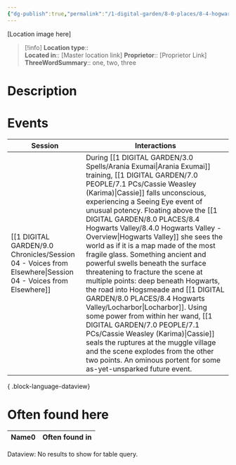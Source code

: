 ```yaml
---
{"dg-publish":true,"permalink":"/1-digital-garden/8-0-places/8-4-hogwarts-valley/locharbor/","tags":["#place","hogwarts-valley","muggle"]}
---
```


[Location image here]
>[!info]
>**Location type**::  
>**Located in**:: [Master location link]
>**Proprietor**:: [Proprietor Link]
>**ThreeWordSummary**:: one, two, three 

# Description


# Events

| Session                                                                                                       | Interactions                                                                                                                                                                                                                                                                                                                                                                                                                                                                                                                                                                                                                                                                                                   |
| ------------------------------------------------------------------------------------------------------------- | -------------------------------------------------------------------------------------------------------------------------------------------------------------------------------------------------------------------------------------------------------------------------------------------------------------------------------------------------------------------------------------------------------------------------------------------------------------------------------------------------------------------------------------------------------------------------------------------------------------------------------------------------------------------------------------------------------------- |
| [[1 DIGITAL GARDEN/9.0 Chronicles/Session 04 - Voices from Elsewhere\|Session 04 - Voices from Elsewhere]] | During [[1 DIGITAL GARDEN/3.0 Spells/Arania Exumai\|Arania Exumai]] training, [[1 DIGITAL GARDEN/7.0 PEOPLE/7.1 PCs/Cassie Weasley (Karima)\|Cassie]] falls unconscious, experiencing a Seeing Eye event of unusual potency. Floating above the [[1 DIGITAL GARDEN/8.0 PLACES/8.4 Hogwarts Valley/8.4.0 Hogwarts Valley - Overview\|Hogwarts Valley]] she sees the world as if it is a map made of the most fragile glass. Something ancient and powerful swells beneath the surface threatening to fracture the scene at multiple points: deep beneath Hogwarts, the road into Hogsmeade and [[1 DIGITAL GARDEN/8.0 PLACES/8.4 Hogwarts Valley/Locharbor\|Locharbor]]. Using some power from within her wand, [[1 DIGITAL GARDEN/7.0 PEOPLE/7.1 PCs/Cassie Weasley (Karima)\|Cassie]] seals the ruptures at the muggle village and the scene explodes from the other two points. An ominous portent for some as-yet-unsparked future event. |

{ .block-language-dataview}

# Often found here

<div><table class="dataview table-view-table"><thead class="table-view-thead"><tr class="table-view-tr-header"><th class="table-view-th"><span>Name</span><span class="dataview small-text">0</span></th><th class="table-view-th"><span>Often found in</span></th></tr></thead><tbody class="table-view-tbody"></tbody></table><div class="dataview dataview-error-box"><p class="dataview dataview-error-message">Dataview: No results to show for table query.</p></div></div>
